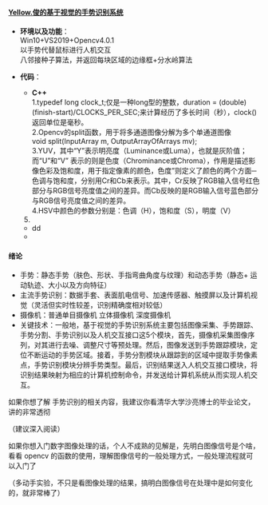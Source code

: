 #### [Yellow.俊的基于视觉的手势识别系统](https://blog.csdn.net/qq_39033834/article/details/90258152#%E5%9F%BA%E4%BA%8E%E8%A7%86%E8%A7%89%E7%9A%84%E6%89%8B%E5%8A%BF%E8%AF%86%E5%88%AB%E7%B3%BB%E7%BB%9F%EF%BC%88%E4%BA%8C%EF%BC%89%E2%80%94%E2%80%94%E5%B1%95%E7%A4%BA)
- **环境以及功能**：  
  Win10+VS2019+Opencv4.0.1  
  以手势代替鼠标进行人机交互  
  八邻接种子算法，并返回每块区域的边缘框+分水岭算法
- **代码**：   
  - **C++**  
  1.typedef long clock_t;仅是一种long型的整数，duration = (double)(finish-start)/CLOCKS_PER_SEC;来计算经历了多长时间（秒），clock()返回单位是毫秒。  
  2.Opencv的split函数，用于将多通道图像分解为多个单通道图像  
  void split(InputArray m, OutputArrayOfArrays mv);  
  3.YUV，其中“Y”表示明亮度（Luminance或Luma），也就是灰阶值；而“U”和“V” 表示的则是色度（Chrominance或Chroma），作用是描述影像色彩及饱和度，用于指定像素的颜色，色度”则定义了颜色的两个方面─色调与饱和度，分别用Cr和Cb来表示。其中，Cr反映了RGB输入信号红色部分与RGB信号亮度值之间的差异。而Cb反映的是RGB输入信号蓝色部分与RGB信号亮度值之间的差异。  
  4.HSV中颜色的参数分别是：色调（H），饱和度（S），明度（V）  
  5.

  - dd
  - 
#### 绪论
- 手势：静态手势（肤色、形状、手指弯曲角度与纹理）和动态手势（静态+ 运动轨迹、大小以及方向特征）  
- 主流手势识别：数据手套、表面肌电信号、加速传感器、触摸屏以及计算机视觉（灵活但实时性较差，识别精确度相对较低）
- 摄像机：普通单目摄像机 立体摄像机 深度摄像机  
- 关键技术：一般地，基于视觉的手势识别系统主要包括图像采集、手势跟踪、手势分割、手势识别以及人机交互接口这5个模块，首先，摄像机采集图像序列，对其进行去噪、调整尺寸等预处理。然后，图像发送到手势跟踪模块，定位不断运动的手势区域。接着，手势分割模块从跟踪到的区域中提取手势像素点，手势识别模块分辨手势类型。最后，识别结果送入人机交互接口模块，将识别结果映射为相应的计算机控制命令，并发送给计算机系统从而实现人机交互。  



如果你想了解 手势识别的相关内容，我建议你看清华大学沙亮博士的毕业论文，讲的非常透彻

（建议深入阅读）


如果你想入门数字图像处理的话，个人不成熟的见解是，先明白图像信号是个啥，看看 opencv 的函数的使用，理解图像信号的一般处理方式，一般处理流程就可以入门了

（多动手实验，不只是看图像处理的结果，搞明白图像信号在处理中是如何变化的，就非常棒了）


